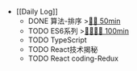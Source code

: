 - [[Daily Log]]
	- DONE 算法-排序 >[🍅🍅 50min](#agenda-pomo://?t=f-1688018037108-1500%2Cf-1688025046196-1500)
	- TODO ES6系列 >[🍅🍅🍅🍅 100min](#agenda-pomo://?t=f-1688027142156-1500%2Cf-1688030273439-1500%2Cf-1688032662818-1500%2Cf-1688049944433-1500)
	- TODO TypeScript
	- TODO React技术揭秘
	- TODO React coding-Redux